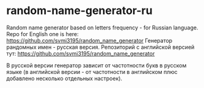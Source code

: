 # random-name-generator-ru
Random name generator based on letters frequency - for Russian language. Repo for English one is here: https://github.com/svmi3195/random_name_generator
Генератор рандомных имен - русская версия. Репозиторий с английской версией тут: https://github.com/svmi3195/random_name_generator

В русской версии генератор зависит от частотности букв в русском языке (в английской версии - от частотности в английском плюс добавлено несколько отдельных настроек). 
